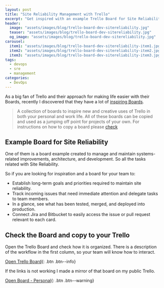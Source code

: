 ```yaml
---
layout: post
title: "Site Reliability Management with Trello"
excerpt: "Get inspired with an example Trello Board for Site Reliability Engineers"
header:
  image: "assets/images/blog/trello-board-dev-sitereliability.jpg"
  teaser: "assets/images/blog/trello-board-dev-sitereliability.jpg"
  og_image: "assets/images/blog/trello-board-dev-sitereliability.jpg"
carousel:
  item1: "assets/images/blog/trello-board-dev-sitereliability-item1.jpg"
  item2: "assets/images/blog/trello-board-dev-sitereliability-item2.jpg"
  item3: "assets/images/blog/trello-board-dev-sitereliability-item3.jpg"
tags: 
  - devops
  - sre
  - management
categories:
  - DevOps
---
```


As a big fan of Trello and their approach for making life easier with their Boards, recently I discovered that they have a lot of [inspiring Boards](https://trello.com/inspiringboards).

> A collection of boards to inspire new and creative uses of Trello in both your personal and work life. All of these boards can be copied and used as a jumping off point for projects of your own.
> For instructions on how to copy a board please [check](http://help.trello.com/article/802-copying-cards-lists-or-boards)

## Example Board for Site Reliability

One of them is a board example created to manage and maintain systems-related improvements, architecture, and development. So all the tasks related with Site Reliability.

So if you are looking for inspiration and a board for your team to:
* Establish long-term goals and priorities required to maintain site reliability.
* Track incoming issues that need immediate attention and delegate tasks to team members.
* In a glance, see what has been tested, merged, and deployed into production.
* Connect Jira and Bitbucket to easily access the issue or pull request relevant to each card.

## Check the Board and copy to your Trello

Open the Trello Board and check how it is organized. There is a description of the workflow in the first column, so your team will know how to interact.

[Open Trello Board](https://trello.com/b/JNM99zAE/site-reliability){: .btn .btn--info}

If the links is not working I made a mirror of that board on my public Trello.

[Open Board - Personal](https://trello.com/b/lDUgkRCt/site-reliability){: .btn .btn--warning}
